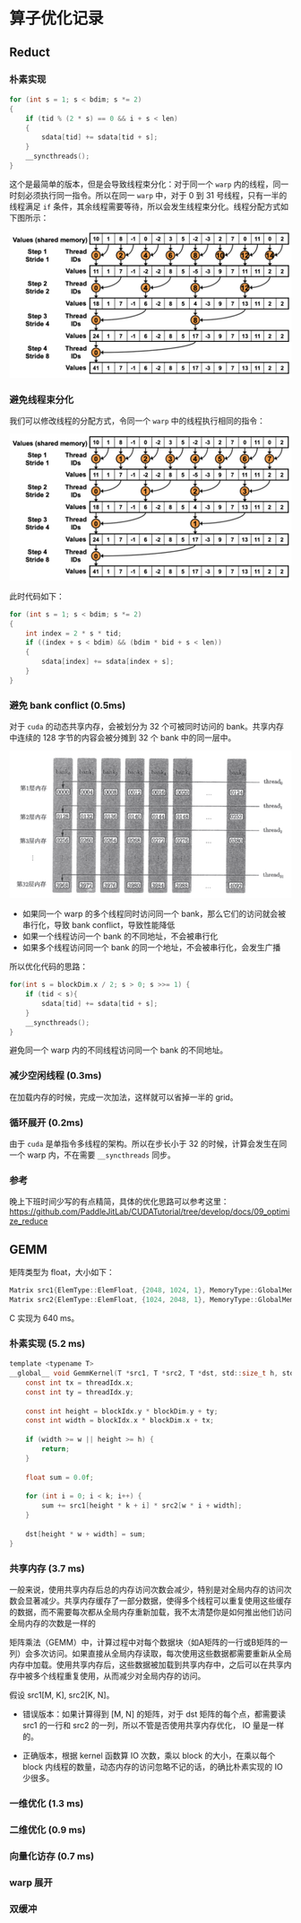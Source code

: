 # 算子优化记录

## Reduct

### 朴素实现

```c
for (int s = 1; s < bdim; s *= 2)
{
    if (tid % (2 * s) == 0 && i + s < len)
    {
        sdata[tid] += sdata[tid + s];
    }
    __syncthreads();
}
```

这个是最简单的版本，但是会导致线程束分化：对于同一个 `warp` 内的线程，同一时刻必须执行同一指令。所以在同一 `warp` 中，对于 0 到 31 号线程，只有一半的线程满足 `if` 条件，其余线程需要等待，所以会发生线程束分化。线程分配方式如下图所示：

![](./imgs/reduce1.png)

### 避免线程束分化

我们可以修改线程的分配方式，令同一个 `warp` 中的线程执行相同的指令：

![](./imgs/reduce2.png)

此时代码如下：

```c
for (int s = 1; s < bdim; s *= 2)
{
    int index = 2 * s * tid;
    if ((index + s < bdim) && (bdim * bid + s < len))
    {
        sdata[index] += sdata[index + s];
    }
}
```

### 避免 bank conflict (0.5ms)

对于 `cuda` 的动态共享内存，会被划分为 32 个可被同时访问的 bank。共享内存中连续的 128 字节的内容会被分摊到 32 个 bank 中的同一层中。

![](./imgs/bank.png)

- 如果同一个 warp 的多个线程同时访问同一个 bank，那么它们的访问就会被串行化，导致 bank conflict，导致性能降低
- 如果一个线程访问一个 bank 的不同地址，不会被串行化
- 如果多个线程访问同一个 bank 的同一个地址，不会被串行化，会发生广播

所以优化代码的思路：

```c
for(int s = blockDim.x / 2; s > 0; s >>= 1) {
    if (tid < s){
        sdata[tid] += sdata[tid + s];
    }
    __syncthreads();
}
```

避免同一个 warp 内的不同线程访问同一个 bank 的不同地址。

### 减少空闲线程 (0.3ms)

在加载内存的时候，完成一次加法，这样就可以省掉一半的 grid。

### 循环展开 (0.2ms)

由于 `cuda` 是单指令多线程的架构。所以在步长小于 32 的时候，计算会发生在同一个 warp 内，不在需要 `__syncthreads` 同步。

### 参考

晚上下班时间少写的有点精简，具体的优化思路可以参考这里：https://github.com/PaddleJitLab/CUDATutorial/tree/develop/docs/09_optimize_reduce

## GEMM

矩阵类型为 float，大小如下：

```c
Matrix src1{ElemType::ElemFloat, {2048, 1024, 1}, MemoryType::GlobalMemory, IsAsync::IsAsyncFalse};
Matrix src2{ElemType::ElemFloat, {1024, 2048, 1}, MemoryType::GlobalMemory, IsAsync::IsAsyncFalse};
```

C 实现为 640 ms。

### 朴素实现 (5.2 ms)

```c
template <typename T>
__global__ void GemmKernel(T *src1, T *src2, T *dst, std::size_t h, std::size_t k, std::size_t w) {
    const int tx = threadIdx.x;
    const int ty = threadIdx.y;

    const int height = blockIdx.y * blockDim.y + ty;
    const int width = blockIdx.x * blockDim.x + tx;

    if (width >= w || height >= h) {
        return;
    }

    float sum = 0.0f;

    for (int i = 0; i < k; i++) {
        sum += src1[height * k + i] * src2[w * i + width];
    }

    dst[height * w + width] = sum;
}
```

### 共享内存 (3.7 ms)

一般来说，使用共享内存后总的内存访问次数会减少，特别是对全局内存的访问次数会显著减少。共享内存缓存了一部分数据，使得多个线程可以重复使用这些缓存的数据，而不需要每次都从全局内存重新加载，我不太清楚你是如何推出他们访问全局内存的次数是一样的

矩阵乘法（GEMM）中，计算过程中对每个数据块（如A矩阵的一行或B矩阵的一列）会多次访问。如果直接从全局内存读取，每次使用这些数据都需要重新从全局内存中加载。使用共享内存后，这些数据被加载到共享内存中，之后可以在共享内存中被多个线程重复使用，从而减少对全局内存的访问。

假设 src1[M, K], src2[K, N]。

- 错误版本：如果计算得到 [M, N] 的矩阵，对于 dst 矩阵的每个点，都需要读 src1 的一行和 src2 的一列，所以不管是否使用共享内存优化， IO 量是一样的。

- 正确版本，根据 kernel 函数算 IO 次数，乘以 block 的大小，在乘以每个 block 内线程的数量，动态内存的访问忽略不记的话，的确比朴素实现的 IO 少很多。

### 一维优化 (1.3 ms)

### 二维优化 (0.9 ms)

### 向量化访存 (0.7 ms)

### warp 展开

### 双缓冲